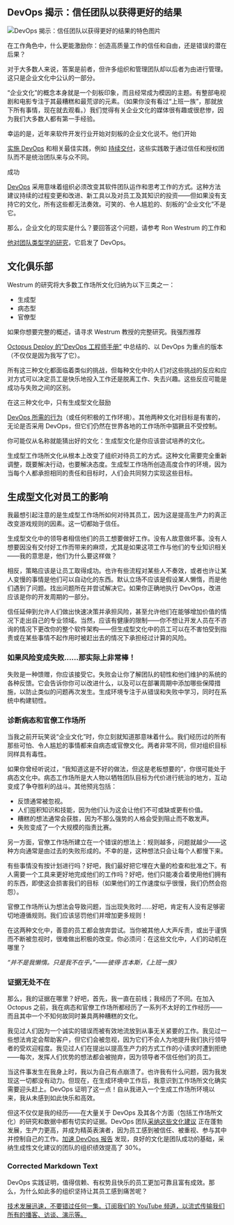 ## DevOps 揭示：信任团队以获得更好的结果

![DevOps 揭示：信任团队以获得更好的结果的特色图片](https://cdn.thenewstack.io/media/2024/06/c8614fac-red-stapler-devops-culture-1024x576.jpg)

在工作角色中，什么更能激励你：创造高质量工作的信任和自由，还是错误的潜在后果？

对于大多数人来说，答案是前者，但许多组织和管理团队却以后者为由进行管理。这只是企业文化中公认的一部分。

“企业文化”的概念本身就是一个刻板印象，而且经常成为模因的主题。有整部电视剧和电影专注于其最糟糕和最荒谬的元素。（如果你没有看过“上班一族”，那就放下所有事情，现在就去观看。）我们觉得有关企业文化的媒体很有趣或很悲惨，因为我们大多数人都有第一手经验。

幸运的是，近年来软件开发行业开始对刻板的企业文化说不。他们开始

[实施 DevOps](https://roadmap.sh/devops) 和相关最佳实践，例如 [持续交付](https://thenewstack.io/a-primer-continuous-integration-and-continuous-delivery-ci-cd/)，这些实践敢于通过信任和授权团队而不是统治团队来与众不同。

成功

[DevOps](https://thenewstack.io/devops/) 采用意味着组织必须改变其软件团队运作和思考工作的方式。这种方法建议持续的过程变更和改进、新工具以及对员工及其知识的投资——但如果没有支持它的文化，所有这些都无法奏效。可笑的、令人尴尬的、刻板的“企业文化”不是它。

那么，企业文化的现实是什么？要回答这个问题，请参考 Ron Westrum 的工作和

[他对团队类型学的研究](https://qualitysafety.bmj.com/content/13/suppl_2/ii22)，它启发了 DevOps。

## 文化俱乐部

Westrum 的研究将大多数工作场所文化归纳为以下三类之一：

- 生成型
- 病态型
- 官僚型

如果你想要完整的概述，请寻求 Westrum 教授的完整研究。我强烈推荐

[Octopus Deploy 的“DevOps 工程师手册”](https://octopus.com/devops/culture/workplace-topologies/) 中总结的、以 DevOps 为重点的版本（不仅仅是因为我写了它）。

所有这三种文化都面临着类似的挑战，但每种文化中的人们对这些挑战的反应和应对方式可以决定员工是快乐地投入工作还是脱离工作、失去兴趣。这些反应可能是成功与失败之间的区别。

在这三种文化中，只有生成型文化鼓励

[DevOps 所需的行为](https://thenewstack.io/best-practices-for-adopting-a-devops-culture/)（或任何积极的工作环境）。其他两种文化对目标是有害的，无论是否采用 DevOps，但它们仍然在世界各地的工作场所中猖獗且不受控制。

你可能仅从名称就能猜出好的文化：生成型文化是你应该尝试培养的文化。

生成型工作场所文化从根本上改变了组织对待员工的方式。这种文化需要完全重新调整，既要解决行动，也要解决态度。生成型工作场所创造高度合作的环境，因为当每个人都承担相同的责任和目标时，人们会共同努力实现这些目标。

## 生成型文化对员工的影响

我最想引起注意的是生成型工作场所如何对待其员工，因为这是提高生产力的真正改变游戏规则的因素。这一切都始于信任。

生成型文化中的领导者相信他们的员工想要做好工作。没有人故意做坏事。没有人想要因没有交付好工作而带来的麻烦，尤其是如果这项工作与他们的专业知识相关——我的意思是，他们为什么要这样做？

相反，策略应该是让员工取得成功。也许有些流程对某些人不奏效，或者也许让某人变慢的事情是他们可以自动化的东西。默认立场不应该是假设某人懒惰，而是他们遇到了问题。找出问题所在并尝试解决它。如果你正确地执行 DevOps，改进应该是你的开发周期的一部分。

信任延伸到允许人们做出快速决策并承担风险，甚至允许他们在能够增加价值的情况下走出自己的专业领域。当然，应该有健康的限制——你不想让开发人员在不咨询的情况下更改你的整个软件架构——但生成型文化中的员工可以在不害怕受到指责或在某些事情不起作用时被赶出去的情况下承担经过计算的风险。
### 如果风险变成失败……那实际上非常棒！

失败是一种馈赠，你应该接受它。失败会让你了解团队的韧性和他们维护的系统的各种反馈。它会告诉你你可以改进什么，以及可以在部署周期中添加哪些保障措施，以防止类似的问题再次发生。生成环境专注于从错误和失败中学习，同时在系统中构建韧性。

### 诊断病态和官僚工作场所

当我之前开玩笑说“企业文化”时，你立刻就知道那意味着什么。我们经历过的所有那些可怕、令人尴尬的事情都来自病态或官僚文化。两者非常不同，但对组织目标同样具有毒性。

如果你曾经听说过，“我知道这是不好的做法，但这是老板想要的”，你很可能处于病态文化中。病态工作场所是大人物以牺牲团队目标为代价进行统治的地方，互动变成了争夺胜利的战斗。其他预兆包括：

- 反馈通常被忽视。
- 人们囤积知识和技能，因为他们认为这会让他们不可或缺或更有价值。
- 糟糕的想法通常会获胜，因为不那么强势的人格会受到阻止而不敢发声。
- 失败变成了一个大规模的指责比赛。

另一方面，官僚工作场所建立在一个错误的想法上：规则越多，问题就越少——这种方向通常是由过去的失败形成的。不幸的是，这种想法只会让每个人都慢下来。

有些事情没有按计划进行吗？好吧，我们最好把它埋在大量的检查和批准之下。有人需要一个工具来更好地完成他们的工作吗？好吧，他们只能凑合着使用他们拥有的东西，即使这会损害我们的目标（如果他们的工作速度似乎很慢，我们仍然会抱怨）。

官僚工作场所认为想法会导致问题，当出现失败时……好吧，肯定有人没有足够密切地遵循规则。我们应该惩罚他们并增加更多规则！

在这两种文化中，善意的员工都会放弃尝试。当你被其他人大声斥责，或出于谨慎而不断被忽视时，很难做出积极的改变。你必须问：在这些文化中，人们的动机在哪里？

*“并不是我懒惰。只是我不在乎。”——彼得·吉本斯，《上班一族》*

### 证据无处不在

那么，我的证据在哪里？好吧，首先，我一直在前线；我经历了不同。在加入 Octopus 之前，我在病态和官僚工作场所都经历了一系列不太好的工作经历——而且其中一个不知何故同时兼具两种糟糕的文化。

我见过人们因为一个诚实的错误而被有效地流放到从事无关紧要的工作。我见过一些想法肯定会帮助客户，但它们会被忽视，因为它们不会人为地提升我们执行领导者的受欢迎程度。我见过人们在提出以提高生产力的方式工作的小请求时遭到拒绝——每次，发挥人们优势的想法都会被抛弃，因为领导者不信任他们的员工。

当这件事发生在我身上时，我以为自己有点崩溃了。也许我有什么问题，因为我发现这一切都没有动力。但现在，在生成环境中工作后，我意识到工作场所文化确实需要迎头赶上。DevOps 证明了这一点！自从我进入一个生成工作场所环境以来，我从未感到如此快乐和高效。

但这不仅仅是我的经历——在大量关于 DevOps 及其各个方面（包括工作场所文化）的研究和数据中都有切实的证据。DevOps 团队[采纳这些文化建议](https://thenewstack.io/embrace-devops-culture-to-transform-your-business/) 正在蓬勃发展，生产力更高，并成为精英表演者，因为员工感到被信任、被重视、参与其中并控制自己的工作。[加速 DevOps 报告](https://cloud.google.com/devops/state-of-devops/?hl=en®ion=US) 发现，良好的文化是团队成功的基础，采纳生成性文化建议的团队的组织绩效提高了 30%。
### Corrected Markdown Text

DevOps 实践证明，值得信赖、有权势且快乐的员工更加可靠且富有成效。那么，为什么如此多的组织坚持让其员工感到痛苦呢？

[技术发展迅速，不要错过任何一集。订阅我们的 YouTube 频道，以流式传输我们所有的播客、访谈、演示等。](https://youtube.com/thenewstack?sub_confirmation=1)